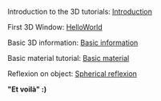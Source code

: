 Introduction to the 3D tutorials: [Introduction](Introduction.md)

First 3D Window: [HelloWorld](HelloWorld/HelloWorld.md)

Basic 3D information: [Basic information](3D/BasicInformation.md)

Basic material tutorial: [Basic material](Render/Material.md)

Reflexion on object: [Spherical reflexion](Render/MaterialReflection.md) 

**"Et voilà" :)**
